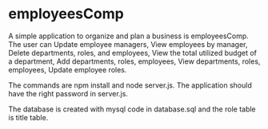 # employeesComp

A simple application to organize and plan a business is employeesComp.
The user can Update employee managers, View employees by manager, Delete departments, roles, and employees, View the total utilized budget of a department, Add departments, roles, employees, View departments, roles, employees, Update employee roles.

The commands are npm install and node server.js. The application should have the right password in server.js.

The database is created with mysql code in database.sql and the role table is title table. 
